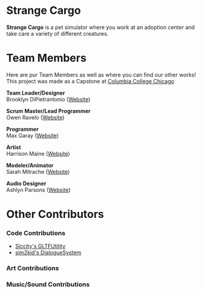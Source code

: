 # Strange Cargo
**Strange Cargo** is a pet simulator where you work at an adoption center and take care a variety of different creatures.
 
# Team Members
Here are pur Team Members as well as where you can find our other works!<br>
This project was made as a Capstone at [Columbia College Chicago](https://www.colum.edu/)

**Team Leader/Designer**<br>
Brooklyn DiPietrantonio ([Website](https://brooklyndipi.com))

**Scrum Master/Lead Programmer**<br>
Owen Ravelo ([Website](https://simmgames.com))

**Programmer**<br>
Max Garay ([Website]())

**Artist**<br>
Harrison Maine ([Website]())

**Modeler/Animator**<br>
Sarah Mitrache ([Website]())

**Audio Designer**<br>
Ashlyn Parsons ([Website]())

# Other Contributors
### Code Contributions
* [Siccity's GLTFUtility](https://github.com/Siccity/GLTFUtility)
* [sim2kid's DialogueSystem](https://github.com/SimmGames/ProductionTools)
### Art Contributions
### Music/Sound Contributions
